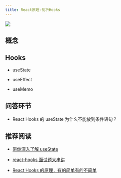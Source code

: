 ```yaml
---
title: React原理-剖析Hooks
---
```


![](https://vp-blog-img.oss-cn-shanghai.aliyuncs.com/2021/react/2.2.1%E5%85%A8%E6%A0%88%E5%A4%A7%E5%89%8D%E7%AB%AF%E4%B9%8B%E9%AB%98%E7%BA%A7%E8%BF%9B%E9%98%B6-ReactHooks.png) 

## 概念

## Hooks

- useState

- useEffect

- useMemo

## 问答环节

- React Hooks 的 useState 为什么不能放到条件语句？






## 推荐阅读

- [带你深入了解 useState](https://mp.weixin.qq.com/s/nYX8Lnj7uwGHAeL5rEnRRg)
- [react-hooks 面试题大串讲](https://mp.weixin.qq.com/s/aEfkRrSNymsiXzdvpNRm5Q)

- [React Hooks 的原理，有的简单有的不简单](https://mp.weixin.qq.com/s/u89G-Uas0mzZQsiWT_4EZQ)
